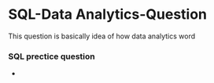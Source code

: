 # SQL-Data Analytics-Question
This question is basically idea of how data analytics word
### **SQL prectice question** 
 * 

